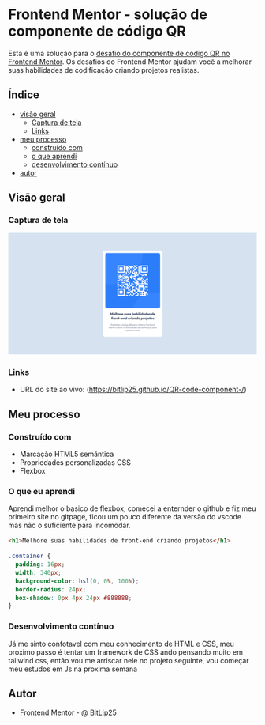 # Frontend Mentor - solução de componente de código QR

Esta é uma solução para o [desafio do componente de código QR no Frontend Mentor](https://www.frontendmentor.io/challenges/qr-code-component-iux_sIO_H). Os desafios do Frontend Mentor ajudam você a melhorar suas habilidades de codificação criando projetos realistas.

## Índice

- [visão geral](#visão-geral)
  - [Captura de tela](#captura-de-tela)
  - [Links](#links)
- [meu processo](#meu-processo)
  - [construído com](#construído-com)
  - [o que aprendi](#o-que-aprendi)
  - [desenvolvimento contínuo](#desenvolvimento-contínuo)
- [autor](#autor)

## Visão geral

### Captura de tela

![](./Screenshot.png)

### Links

- URL do site ao vivo: (https://bitlip25.github.io/QR-code-component-/)

## Meu processo

### Construído com

- Marcação HTML5 semântica
- Propriedades personalizadas CSS
- Flexbox

### O que eu aprendi

Aprendi melhor o basico de flexbox, comecei a enternder o github e fiz meu primeiro site no gitpage, ficou um pouco diferente da versão do vscode mas não o suficiente para incomodar.

```html
<h1>Melhore suas habilidades de front-end criando projetos</h1>
```

```css
.container {
  padding: 16px;
  width: 340px;
  background-color: hsl(0, 0%, 100%);
  border-radius: 24px;
  box-shadow: 0px 4px 24px #888888;
}
```

### Desenvolvimento contínuo

Já me sinto confotavel com meu conhecimento de HTML e CSS, meu proximo passo é tentar um framework de CSS ando pensando muito em tailwind css, então vou me arriscar nele no projeto seguinte, vou começar meu estudos em Js na proxima semana

## Autor

- Frontend Mentor - [@ BitLip25](https://www.frontendmentor.io/profile/BitLip25)
